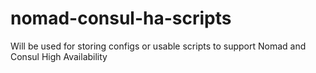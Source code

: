 # nomad-consul-ha-scripts
Will be used for storing configs or usable scripts to support Nomad and Consul High Availability
